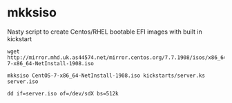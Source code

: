 # mkksiso

Nasty script to create Centos/RHEL bootable EFI images with built in kickstart

    wget http://mirror.mhd.uk.as44574.net/mirror.centos.org/7.7.1908/isos/x86_64/CentOS-7-x86_64-NetInstall-1908.iso

    mkksiso CentOS-7-x86_64-NetInstall-1908.iso kickstarts/server.ks server.iso

    dd if=server.iso of=/dev/sdX bs=512k

